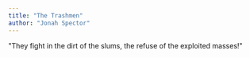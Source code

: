 ```yaml
---
title: "The Trashmen"
author: "Jonah Spector"
---
```


"They fight in the dirt of the slums, the refuse of the exploited masses!"
